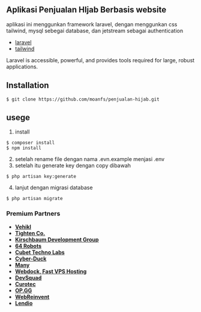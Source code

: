 ## Aplikasi Penjualan HIjab Berbasis website

aplikasi ini menggunkan framework laravel, dengan menggunkan css tailwind, mysql sebegai database, dan jetstream sebagai authentication

-   [laravel](https://laravel.com/docs/routing)
-   [tailwind](https://laravel.com/docs/container)

Laravel is accessible, powerful, and provides tools required for large, robust applications.

## Installation

```
$ git clone https://github.com/moanfs/penjualan-hijab.git
```

## usege

1. install

```
$ composer install
$ npm install
```

2. setelah rename file dengan nama .evn.example menjasi .env
3. setelah itu generate key dengan copy dibawah

```
$ php artisan key:generate
```

4. lanjut dengan migrasi database

```
$ php artisan migrate
```

### Premium Partners

-   **[Vehikl](https://vehikl.com/)**
-   **[Tighten Co.](https://tighten.co)**
-   **[Kirschbaum Development Group](https://kirschbaumdevelopment.com)**
-   **[64 Robots](https://64robots.com)**
-   **[Cubet Techno Labs](https://cubettech.com)**
-   **[Cyber-Duck](https://cyber-duck.co.uk)**
-   **[Many](https://www.many.co.uk)**
-   **[Webdock, Fast VPS Hosting](https://www.webdock.io/en)**
-   **[DevSquad](https://devsquad.com)**
-   **[Curotec](https://www.curotec.com/services/technologies/laravel/)**
-   **[OP.GG](https://op.gg)**
-   **[WebReinvent](https://webreinvent.com/?utm_source=laravel&utm_medium=github&utm_campaign=patreon-sponsors)**
-   **[Lendio](https://lendio.com)**
